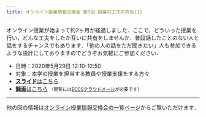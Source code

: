 ```yaml
---
title: オンライン授業情報交換会 第7回 授業の工夫の共有(1)
---
```


オンライン授業が始まって約2ヶ月が経過しました．ここで，どういった授業を行い，どんな工夫をしたか互いに共有をしませんか．普段話したことのない人と話をするチャンスでもあります．「他の人の話をただ聞きたい」人も参加できるような設計にしておりますのでどうぞお気軽にご参加ください．

- 日時：2020年5月29日 12:10-12:50
- 対象：本学の授業を担当する教員や授業支援をする方々
- [**スライド**はこちら](luncheon_7_slides.pdf)
- [**録画**はこちら](https://sites.google.com/g.ecc.u-tokyo.ac.jp/utelecon-movies/events-luncheon-2020S/2020-05-29) <small>（閲覧には[ECCSクラウドメール](/eccs_cloud_email)が必要です）</small>

---

他の回の情報は[オンライン授業情報交換会の一覧ページ](/events/luncheon/)からご覧いただけます．
